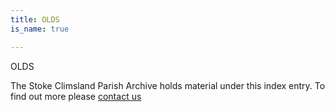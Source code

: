 ```yaml
---
title: OLDS
is_name: true

---
```


OLDS


The Stoke Climsland Parish Archive holds material under this index entry. To find out more please [contact us](/contact/)
